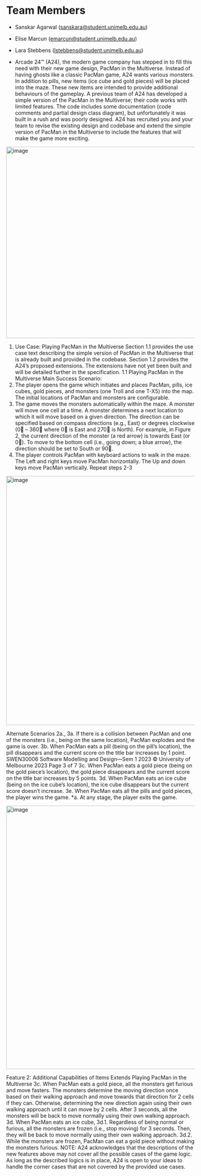 # Team Members
- Sanskar Agarwal (<sanskara@student.unimelb.edu.au>)
- Elise Marcun (<emarcun@student.unimelb.edu.au>)
- Lara Stebbens (<lstebbens@student.unimelb.edu.au>)

- Arcade 24™ (A24), the modern game company has stepped in to fill this need with their new game
design, PacMan in the Multiverse. Instead of having ghosts like a classic PacMan game, A24 wants
various monsters. In addition to pills, new items (ice cube and gold pieces) will be placed into the maze.
These new items are intended to provide additional behaviours of the gameplay. A previous team of A24
has developed a simple version of the PacMan in the Multiverse; their code works with limited features.
The code includes some documentation (code comments and partial design class diagram), but
unfortunately it was built in a rush and was poorly designed. A24 has recruited you and your team to
revise the existing design and codebase and extend the simple version of PacMan in the Multiverse to
include the features that will make the game more exciting.

<img width="511" alt="image" src="https://github.com/Sanskar-Agarwal/PacMan-In-Multiverse/assets/86827884/d30a9b3b-99a7-43b2-a379-1ff59ea8c5d4">

1. Use Case: Playing PacMan in the Multiverse
Section 1.1 provides the use case text describing the simple version of PacMan in the Multiverse that is
already built and provided in the codebase. Section 1.2 provides the A24’s proposed extensions. The
extensions have not yet been built and will be detailed further in the specification.
1.1 Playing PacMan in the Multiverse
Main Success Scenario:
1. The player opens the game which initiates and places PacMan, pills, ice cubes, gold pieces, and
monsters (one Troll and one T-X5) into the map. The initial locations of PacMan and monsters are
configurable.
2. The game moves the monsters automatically within the maze. A monster will move one cell at a
time. A monster determines a next location to which it will move based on a given direction. The
direction can be specified based on compass directions (e.g., East) or degrees clockwise (0 – 360
where 0 is East and 270 is North). For example, in Figure 2, the current direction of the monster (a
red arrow) is towards East (or 0). To move to the bottom cell (i.e., going down; a blue arrow), the
direction should be set to South or 90.
3. The player controls PacMan with keyboard actions to walk in the maze. The Left and right keys move
PacMan horizontally. The Up and down keys move PacMan vertically.
Repeat steps 2-3

<img width="665" alt="image" src="https://github.com/Sanskar-Agarwal/PacMan-In-Multiverse/assets/86827884/1ead34a1-aae8-41bc-80cc-0340d90197ff">

Alternate Scenarios
2a., 3a. If there is a collision between PacMan and one of the monsters (i.e., being on the same
location), PacMan explodes and the game is over.
3b. When PacMan eats a pill (being on the pill’s location), the pill disappears and the current score on
the title bar increases by 1 point.
SWEN30006 Software Modelling and Design—Sem 1 2023 © University of Melbourne 2023
Page 3 of 7
3c. When PacMan eats a gold piece (being on the gold piece’s location), the gold piece disappears and
the current score on the title bar increases by 5 points.
3d. When PacMan eats an ice cube (being on the ice cube’s location), the ice cube disappears but the
current score doesn’t increase.
3e. When PacMan eats all the pills and gold pieces, the player wins the game.
*a. At any stage, the player exits the game.

<img width="703" alt="image" src="https://github.com/Sanskar-Agarwal/PacMan-In-Multiverse/assets/86827884/0f9fd38a-d775-4df6-a176-ee21bd8a0f5b">

Feature 2: Additional Capabilities of Items
Extends Playing PacMan in the Multiverse
3c. When PacMan eats a gold piece, all the monsters get furious and move fasters. The monsters
determine the moving direction once based on their walking approach and move towards that
direction for 2 cells if they can. Otherwise, determining the new direction again using their own
walking approach until it can move by 2 cells. After 3 seconds, all the monsters will be back to move
normally using their own walking approach.
3d. When PacMan eats an ice cube,
3d.1. Regardless of being normal or furious, all the monsters are frozen (i.e., stop moving) for 3
seconds. Then, they will be back to move normally using their own walking approach.
3d.2. While the monsters are frozen, PacMan can eat a gold piece without making the monsters
furious.
NOTE: A24 acknowledges that the descriptions of the new features above may not cover all the possible
cases of the game logic. As long as the described logics is in place, A24 is open to your ideas to handle
the corner cases that are not covered by the provided use cases.


